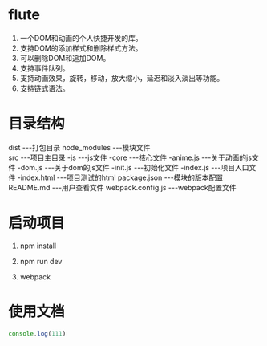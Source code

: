 # flute
1. 一个DOM和动画的个人快捷开发的库。
2. 支持DOM的添加样式和删除样式方法。
3. 可以删除DOM和追加DOM。
4. 支持事件队列。
5. 支持动画效果，旋转，移动，放大缩小，延迟和淡入淡出等功能。
6. 支持链式语法。

# 目录结构
dist      ---打包目录
node_modules      ---模块文件   
src       ---项目主目录
  -js     ---js文件
    -core     ---核心文件
      -anime.js     ---关于动画的js文件
      -dom.js     ---关于dom的js文件
      -init.js      ---初始化文件
    -index.js     ---项目入口文件
  -index.html     ---项目测试的html
package.json      ---模块的版本配置
README.md       ---用户查看文件
webpack.config.js       ---webpack配置文件

# 启动项目
1. npm install

2. npm run dev

3. webpack

# 使用文档
```js
console.log(111)
```
